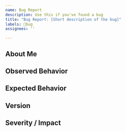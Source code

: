 ```yaml
---
name: Bug Report
description: Use this if you've found a bug
title: "Bug Report: [Short description of the bug]"
labels: 🐛bug
assignees: ''

---
```


<!--
Before you post, be sure to read our Contribution guidelines:
https://nrkno.github.io/sofie-core/docs/for-developers/contribution-guidelines
-->

## About Me
<!--
Tell us who / which organization you are representing, and how the Sofie team will be able to contact you.
Example: "This issue is posted on behalf of the NRK."
-->

## Observed Behavior
<!-- What happened? -->

## Expected Behavior
<!-- What did you expect to happen? -->

## Version
<!-- What version of Sofie Core / Gateways / other components are you using? -->

## Severity / Impact
<!--
How big of an issue is this? How does this limit your operations?
Examples:
* This is a blocker for us, we cannot use feature X until this is fixed.
* Not a big issue for us, but it would be nice to have this fixed.
 -->

